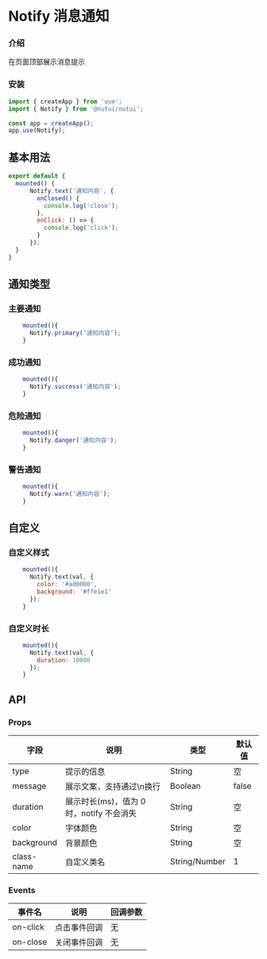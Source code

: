 #  Notify 消息通知

### 介绍
    
在页面顶部展示消息提示
    
### 安装
``` javascript
import { createApp } from 'vue';
import { Notify } from '@nutui/nutui';

const app = createApp();
app.use(Notify);
```    
## 基本用法

```javascript
export default {
  mounted() {
      Notify.text('通知内容', {
        onClosed() {
          console.log('close');
        },
        onClick: () => {
          console.log('click');
        }
      });
  }
}
```
## 通知类型
### 主要通知
```javascript
    mounted(){
      Notify.primary('通知内容');
    }
```
### 成功通知
```javascript
    mounted(){
      Notify.success('通知内容');
    }
```
### 危险通知
```javascript
    mounted(){
      Notify.danger('通知内容');
    }
```
### 警告通知
```javascript
    mounted(){
      Notify.warn('通知内容');
    }
```
## 自定义
### 自定义样式
```javascript
    mounted(){
      Notify.text(val, {
        color: '#ad0000',
        background: '#ffe1e1'
      });
    }
```
### 自定义时长
```javascript
    mounted(){
      Notify.text(val, {
        duration: 10000
      });
    }
```
    
## API
    
### Props
    
| 字段       | 说明                                     | 类型          | 默认值 |
| ---------- | ---------------------------------------- | ------------- | ------ |
| type       | 提示的信息                               | String        | 空     |
| message    | 展示文案，支持通过\n换行                 | Boolean       | false  |
| duration   | 展示时长(ms)，值为 0 时，notify 不会消失 | String        | 空     |
| color      | 字体颜色                                 | String        | 空     |
| background | 背景颜色                                 | String        | 空     |
| class-name  | 自定义类名                               | String/Number | 1      |

### Events

| 事件名 | 说明           | 回调参数     |
|--------|----------------|--------------|
| on-click  | 点击事件回调       | 无       |
| on-close  | 关闭事件回调       | 无       |
    